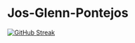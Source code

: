 # Jos-Glenn-Pontejos

[![GitHub Streak](https://streak-stats.demolab.com?user=nel0029)](https://git.io/streak-stats)
